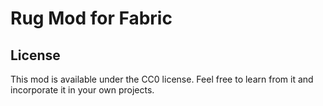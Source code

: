 # Rug Mod for Fabric

## License

This mod is available under the CC0 license. Feel free to learn from it and incorporate it in your own projects.
